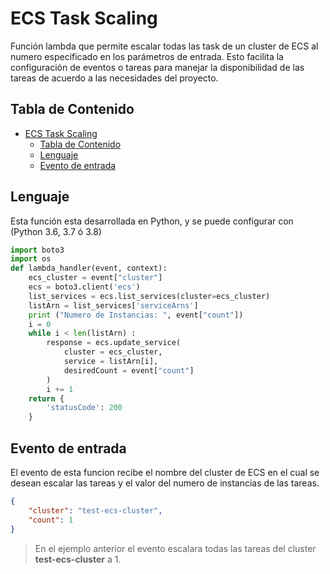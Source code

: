 # ECS Task Scaling

Función lambda que permite escalar todas las task de un cluster de ECS al numero especificado en los parámetros de entrada. Esto facilita la configuración de eventos o tareas para manejar la disponibilidad de las tareas de acuerdo a las necesidades del proyecto.

## Tabla de Contenido
- [ECS Task Scaling](#ecs-task-scaling)
  - [Tabla de Contenido](#tabla-de-contenido)
  - [Lenguaje](#lenguaje)
  - [Evento de entrada](#evento-de-entrada)

## Lenguaje

Esta función esta desarrollada en Python, y se puede configurar con (Python 3.6, 3.7 ó 3.8)

```py
import boto3
import os
def lambda_handler(event, context):   
    ecs_cluster = event["cluster"]
    ecs = boto3.client('ecs')
    list_services = ecs.list_services(cluster=ecs_cluster)
    listArn = list_services['serviceArns']
    print ("Numero de Instancias: ", event["count"])
    i = 0
    while i < len(listArn) :
        response = ecs.update_service(
            cluster = ecs_cluster,
            service = listArn[i],
            desiredCount = event["count"]
        )
        i += 1
    return {
        'statusCode': 200
    }
```

## Evento de entrada

El evento de esta funcion recibe el nombre del cluster de ECS en el cual se desean escalar las tareas y el valor del numero de instancias de las tareas.

```json
{ 
	"cluster": "test-ecs-cluster", 
	"count": 1 
}
```
>En el ejemplo anterior el evento escalara todas las tareas del cluster **test-ecs-cluster** a 1. 